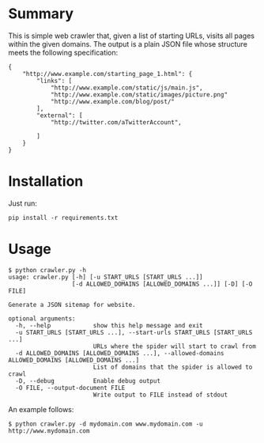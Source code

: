 # Summary

This is simple web crawler that, given a list of starting URLs, visits all pages within the given domains.
The output is a plain JSON file whose structure meets the following specification:
```
{
    "http://www.example.com/starting_page_1.html": {
        "links": [
            "http://www.example.com/static/js/main.js",
            "http://www.example.com/static/images/picture.png"
            "http://www.example.com/blog/post/"
        ],
        "external": [
            "http://twitter.com/aTwitterAccount",
            
        ]
    }
}
```

# Installation

Just run:
```
pip install -r requirements.txt
```

# Usage
```shell
$ python crawler.py -h
usage: crawler.py [-h] [-u START_URLS [START_URLS ...]]
                  [-d ALLOWED_DOMAINS [ALLOWED_DOMAINS ...]] [-D] [-O FILE]

Generate a JSON sitemap for website.

optional arguments:
  -h, --help            show this help message and exit
  -u START_URLS [START_URLS ...], --start-urls START_URLS [START_URLS ...]
                        URLs where the spider will start to crawl from
  -d ALLOWED_DOMAINS [ALLOWED_DOMAINS ...], --allowed-domains ALLOWED_DOMAINS [ALLOWED_DOMAINS ...]
                        List of domains that the spider is allowed to crawl
  -D, --debug           Enable debug output
  -O FILE, --output-document FILE
                        Write output to FILE instead of stdout

```

An example follows:

```shell
$ python crawler.py -d mydomain.com www.mydomain.com -u http://www.mydomain.com
```
